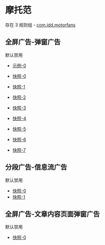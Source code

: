 # 摩托范

存在 3 规则组 - [com.jdd.motorfans](/src/apps/com.jdd.motorfans.ts)

## 全屏广告-弹窗广告

默认禁用

- [示例-0](https://user-images.githubusercontent.com/44717382/270852019-b0296eaa-a378-49b3-877b-acefca2a7d58.gif)

- [快照-0](https://i.gkd.li/i/12733646)
- [快照-1](https://i.gkd.li/i/12798654)
- [快照-2](https://i.gkd.li/i/12878843)
- [快照-3](https://i.gkd.li/i/12913956)
- [快照-4](https://i.gkd.li/i/13188861)
- [快照-5](https://i.gkd.li/i/12840710)
- [快照-6](https://i.gkd.li/i/13188928)
- [快照-7](https://i.gkd.li/i/12826288)

## 分段广告-信息流广告

默认禁用

- [快照-0](https://i.gkd.li/i/12826382)
- [快照-1](https://i.gkd.li/i/12829069)

## 全屏广告-文章内容页面弹窗广告

默认禁用

- [快照-0](https://i.gkd.li/i/12888087)
